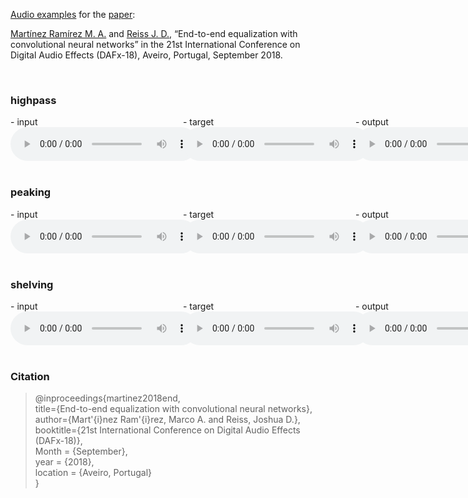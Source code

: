 [Audio examples](https://mchijmma.github.io/end-to-end-equalization/) for the [paper](http://dafx2018.web.ua.pt/papers/DAFx2018_paper_27.pdf):

[Martínez Ramírez M. A.](http://m-marco.com) and [Reiss J. D.](http://www.eecs.qmul.ac.uk/~josh/), “End-to-end equalization with convolutional neural networks” in the 21st International Conference on Digital Audio Effects (DAFx-18), Aveiro, Portugal, September 2018.

&nbsp;
### highpass
<div id="contentBox" style="margin:0px auto; width:150%">
<div id="column1" style="float:left; margin:0; width:36.5%;">
- input <br />
<audio controls="controls">
<source src="audio/highpass/1-highpass_INPUT.mp3" type="audio/mp3" />
</audio>
</div>

<div id="column2" style="float:left; margin:0;width:36.5%;">
- target <br />
<audio controls="controls">
<source src="audio/highpass/2-highpass_TARGET.mp3" type="audio/mp3" />
</audio>
</div>

<div id="column3" style="float:left; margin:0;width:27%">
- output <br />
<audio controls="controls">
<source src="audio/highpass/3-highpass_OUTPUT.mp3" type="audio/mp3" />
</audio>
</div>
</div>

&nbsp;
### peaking
<div id="contentBox" style="margin:0px auto; width:150%">
<div id="column1" style="float:left; margin:0; width:36.5%;">
- input <br />
<audio controls="controls">
<source src="audio/peaking/1-peaking_INPUT.mp3" type="audio/mp3" />
</audio>
</div>

<div id="column2" style="float:left; margin:0;width:36.5%;">
- target <br />
<audio controls="controls">
<source src="audio/peaking/2-peaking_TARGET.mp3" type="audio/mp3" />
</audio>
</div>

<div id="column3" style="float:left; margin:0;width:27%">
- output <br />
<audio controls="controls">
<source src="audio/peaking/3-peaking_OUTPUT.mp3" type="audio/mp3" />
</audio>
</div>
</div>

&nbsp;
### shelving
<div id="contentBox" style="margin:0px auto; width:150%">
<div id="column1" style="float:left; margin:0; width:36.5%;">
- input <br />
<audio controls="controls">
<source src="audio/shelving/1-shelving_INPUT.mp3" type="audio/mp3" />
</audio>
</div>

<div id="column2" style="float:left; margin:0;width:36.5%;">
- target <br />
<audio controls="controls">
<source src="audio/shelving/2-shelving_TARGET.mp3" type="audio/mp3" />
</audio>
</div>

<div id="column3" style="float:left; margin:0;width:27%">
- output <br />
<audio controls="controls">
<source src="audio/shelving/3-shelving_OUTPUT.mp3" type="audio/mp3" />
</audio>
</div>
</div>


&nbsp;
### Citation


>@inproceedings{martinez2018end,<br />
>  title={End-to-end equalization with convolutional neural networks},<br />
>  author={Mart\'{i}nez Ram\'{i}rez, Marco A. and Reiss, Joshua D.},<br />
>  booktitle={21st International Conference on Digital Audio Effects (DAFx-18)},<br />
>  Month = {September},<br />
>  year = {2018},<br />
>  location = {Aveiro, Portugal}<br />
>}<br />

